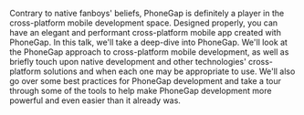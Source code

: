Contrary to native fanboys' beliefs, PhoneGap is definitely a player in the cross-platform mobile development space. Designed properly, you can have an elegant and performant cross-platform mobile app created with PhoneGap. In this talk, we'll take a deep-dive into PhoneGap. We'll look at the PhoneGap approach to cross-platform mobile development, as well as briefly touch upon native development and other technologies' cross-platform solutions and when each one may be appropriate to use. We'll also go over some best practices for PhoneGap development and take a tour through some of the tools to help make PhoneGap development more powerful and even easier than it already was.